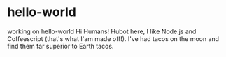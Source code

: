 # hello-world
working on hello-world
 Hi Humans!
 Hubot here, I like Node.js and Coffeescript (that's what I'am made off!).
 I've had tacos on the moon and find them far superior to Earth tacos.
